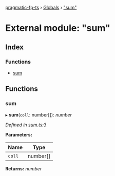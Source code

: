 [pragmatic-fp-ts](../README.md) › [Globals](../globals.md) › ["sum"](_sum_.md)

# External module: "sum"

## Index

### Functions

* [sum](_sum_.md#sum)

## Functions

###  sum

▸ **sum**(`coll`: number[]): *number*

*Defined in [sum.ts:3](https://github.com/hermann-p/pragmatic-fp-ts/blob/16cc592/src/sum.ts#L3)*

**Parameters:**

Name | Type |
------ | ------ |
`coll` | number[] |

**Returns:** *number*
